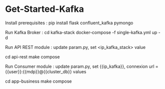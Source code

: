 # Get-Started-Kafka

Install prerequisites : 
pip install flask confluent_kafka pymongo

Run Kafka Broker :
cd kafka-stack
docker-compose -f single-kafka.yml up -d


Run API REST module :
update param.py, set <ip_kafka_stack> value

cd api-rest
make compose

Run Consumer module :
update param.py, set {{ip_kafka}}, connexion url = {{user}}:{{mdp}}@{{cluster_db}} values

cd app-business
make compose

